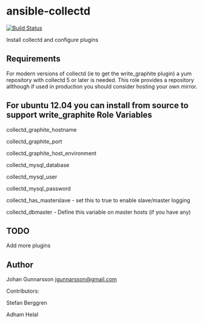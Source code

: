 ansible-collectd
================

[![Build Status](https://travis-ci.org/gujo/ansible-collectd.png?branch=master)](https://travis-ci.org/gujo/ansible-collectd)


Install collectd and configure plugins

Requirements
------------

For modern versions of collectd (ie to get the write_graphite plugin) a yum repository with collectd 5 or later is needed. This role provides a repository allthough if used in production you should consider hosting your own mirror.

For ubuntu 12.04 you can install from source to support write_graphite
Role Variables
--------------

collectd_graphite_hostname

collectd_graphite_port

collectd_graphite_host_environment


collectd_mysql_database

collectd_mysql_user

collectd_mysql_password

collectd_has_masterslave - set this to true to enable slave/master logging

collectd_dbmaster - Define this variable on master hosts (if you have any)

TODO
----

Add more plugins

Author
------

Johan Gunnarsson <jgunnarsson@gmail.com>

Contributors:

Stefan Berggren

Adham Helal

